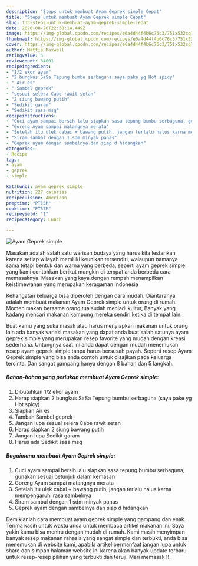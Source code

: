 ```yaml
---
description: "Steps untuk membuat Ayam Geprek simple Cepat"
title: "Steps untuk membuat Ayam Geprek simple Cepat"
slug: 133-steps-untuk-membuat-ayam-geprek-simple-cepat
date: 2020-08-26T22:38:14.449Z
image: https://img-global.cpcdn.com/recipes/e6a4d44f4b6c76c3/751x532cq70/ayam-geprek-simple-foto-resep-utama.jpg
thumbnail: https://img-global.cpcdn.com/recipes/e6a4d44f4b6c76c3/751x532cq70/ayam-geprek-simple-foto-resep-utama.jpg
cover: https://img-global.cpcdn.com/recipes/e6a4d44f4b6c76c3/751x532cq70/ayam-geprek-simple-foto-resep-utama.jpg
author: Mattie Maxwell
ratingvalue: 5
reviewcount: 34601
recipeingredient:
- "1/2 ekor ayam"
- "2 bungkus SaSa Tepung bumbu serbaguna saya pake yg Hot spicy"
- " Air es"
- " Sambel geprek"
- "sesuai selera Cabe rawit setan"
- "2 siung bawang putih"
- "Sedikit garam"
- "Sedikit sasa msg"
recipeinstructions:
- "Cuci ayam sampai bersih lalu siapkan sasa tepung bumbu serbaguna, gunakan sesuai petunjuk dalam kemasan"
- "Goreng Ayam sampai matangnya merata"
- "Setelah itu ulek cabai + bawang putih, jangan terlalu halus karna mempengaruhi rasa sambelnya"
- "Siram sambal dengan 1 sdm minyak panas"
- "Geprek ayam dengan sambelnya dan siap d hidangkan"
categories:
- Recipe
tags:
- ayam
- geprek
- simple

katakunci: ayam geprek simple 
nutrition: 227 calories
recipecuisine: American
preptime: "PT15M"
cooktime: "PT57M"
recipeyield: "1"
recipecategory: Lunch

---
```



![Ayam Geprek simple](https://img-global.cpcdn.com/recipes/e6a4d44f4b6c76c3/751x532cq70/ayam-geprek-simple-foto-resep-utama.jpg)

Masakan adalah salah satu warisan budaya yang harus kita lestarikan karena setiap wilayah memiliki keunikan tersendiri, walaupun namanya sama tetapi bentuk dan warna yang berbeda, seperti ayam geprek simple yang kami contohkan berikut mungkin di tempat anda berbeda cara memasaknya. Masakan yang kaya dengan rempah menampilkan keistimewahan yang merupakan keragaman Indonesia



Kehangatan keluarga bisa diperoleh dengan cara mudah. Diantaranya adalah membuat makanan Ayam Geprek simple untuk orang di rumah. Momen makan bersama orang tua sudah menjadi kultur, Banyak yang kadang mencari makanan kampung mereka sendiri ketika di tempat lain.

Buat kamu yang suka masak atau harus menyiapkan makanan untuk orang lain ada banyak variasi masakan yang dapat anda buat salah satunya ayam geprek simple yang merupakan resep favorite yang mudah dengan kreasi sederhana. Untungnya saat ini anda dapat dengan mudah menemukan resep ayam geprek simple tanpa harus bersusah payah.
Seperti resep Ayam Geprek simple yang bisa anda contoh untuk disajikan pada keluarga tercinta. Dan sangat gampang hanya dengan 8 bahan dan 5 langkah.


<!--inarticleads1-->

##### Bahan-bahan yang perlukan membuat Ayam Geprek simple:

1. Dibutuhkan 1/2 ekor ayam
1. Harap siapkan 2 bungkus SaSa Tepung bumbu serbaguna (saya pake yg Hot spicy)
1. Siapkan  Air es
1. Tambah  Sambel geprek
1. Jangan lupa sesuai selera Cabe rawit setan
1. Harap siapkan 2 siung bawang putih
1. Jangan lupa Sedikit garam
1. Harus ada Sedikit sasa msg




<!--inarticleads2-->

##### Bagaimana membuat  Ayam Geprek simple:

1. Cuci ayam sampai bersih lalu siapkan sasa tepung bumbu serbaguna, gunakan sesuai petunjuk dalam kemasan
1. Goreng Ayam sampai matangnya merata
1. Setelah itu ulek cabai + bawang putih, jangan terlalu halus karna mempengaruhi rasa sambelnya
1. Siram sambal dengan 1 sdm minyak panas
1. Geprek ayam dengan sambelnya dan siap d hidangkan




Demikianlah cara membuat ayam geprek simple yang gampang dan enak. Terima kasih untuk waktu anda untuk membaca artikel makanan ini. Saya yakin kamu bisa meniru dengan mudah di rumah. Kami masih menyimpan banyak resep makanan rahasia yang sangat simple dan terbukti, anda bisa menemukan di website kami, apabila artikel bermanfaat jangan lupa untuk share dan simpan halaman website ini karena akan banyak update terbaru untuk resep-resep pilihan yang terbukti dan teruji. Mari memasak !!. 
